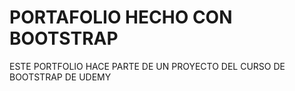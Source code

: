 # PORTAFOLIO HECHO CON BOOTSTRAP

ESTE PORTFOLIO HACE PARTE DE UN PROYECTO DEL CURSO DE BOOTSTRAP DE UDEMY
